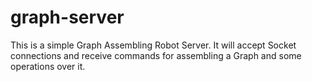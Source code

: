 # graph-server

This is a simple Graph Assembling Robot Server. It will accept Socket connections and receive commands for assembling a Graph and some operations over it.
